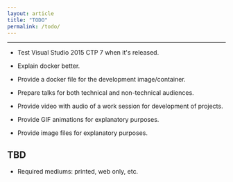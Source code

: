 ```yaml
---
layout: article
title: "TODO"
permalink: /todo/
---
```


- - -

* Test Visual Studio 2015 CTP 7 when it's released.

* Explain docker better.

* Provide a docker file for the development image/container.

* Prepare talks for both technical and non-technical audiences.

* Provide video with audio of a work session for development of projects.

* Provide GIF animations for explanatory purposes.

* Provide image files for explanatory purposes.

<!--
write introduction
write methodology
-->

## TBD

* Required mediums: printed, web only, etc.
